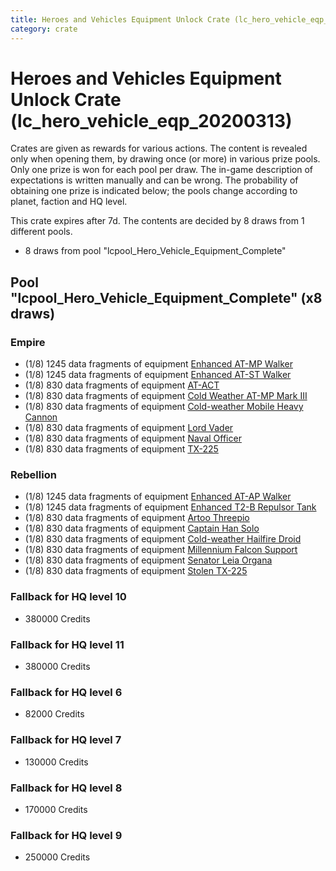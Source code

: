 ```yaml
---
title: Heroes and Vehicles Equipment Unlock Crate (lc_hero_vehicle_eqp_20200313)
category: crate
---
```


# Heroes and Vehicles Equipment Unlock Crate (lc_hero_vehicle_eqp_20200313)

Crates are given as rewards for various actions. The content is revealed only when opening them, by drawing once (or more) in various prize pools. Only one prize is won for each pool per draw. The in-game description of expectations is written manually and can be wrong. The probability of obtaining one prize is indicated below; the pools change according to planet, faction and HQ level.

This crate expires after 7d. The contents are decided by 8 draws from 1 different pools.
  * 8 draws from pool "lcpool_Hero_Vehicle_Equipment_Complete"

## Pool "lcpool_Hero_Vehicle_Equipment_Complete" (x8 draws)

### Empire

  * (1/8) 1245 data fragments of equipment [Enhanced AT-MP Walker](eqpEmpireATMPHalfSkin)
  * (1/8) 1245 data fragments of equipment [Enhanced AT-ST Walker](eqpEmpireATSTHalfSkin)
  * (1/8) 830 data fragments of equipment [AT-ACT](eqpEmpireCargoGreatDane)
  * (1/8) 830 data fragments of equipment [Cold Weather AT-MP Mark III](eqpEmpireArcticATMP)
  * (1/8) 830 data fragments of equipment [Cold-weather Mobile Heavy Cannon](eqpEmpireArcticMHC)
  * (1/8) 830 data fragments of equipment [Lord Vader](eqpEmpireLordVader)
  * (1/8) 830 data fragments of equipment [Naval Officer](eqpEmpireNavalOfficer)
  * (1/8) 830 data fragments of equipment [TX-225](eqpEmpireHovertank)

### Rebellion

  * (1/8) 1245 data fragments of equipment [Enhanced AT-AP Walker](eqpRebelATAPHalfSkin)
  * (1/8) 1245 data fragments of equipment [Enhanced T2-B Repulsor Tank](eqpRebelT2BTankHalfSkin)
  * (1/8) 830 data fragments of equipment [Artoo  Threepio](eqpRebelArtoo)
  * (1/8) 830 data fragments of equipment [Captain Han Solo](eqpRebelCaptainSolo)
  * (1/8) 830 data fragments of equipment [Cold-weather Hailfire Droid](eqpRebelArcticHailfire)
  * (1/8) 830 data fragments of equipment [Millennium Falcon Support](eqpRebelChewie)
  * (1/8) 830 data fragments of equipment [Senator Leia Organa](eqpRebelDiplomat)
  * (1/8) 830 data fragments of equipment [Stolen TX-225](eqpRebelHovertank)

### Fallback for HQ level 10

  * 380000 Credits

### Fallback for HQ level 11

  * 380000 Credits

### Fallback for HQ level 6

  * 82000 Credits

### Fallback for HQ level 7

  * 130000 Credits

### Fallback for HQ level 8

  * 170000 Credits

### Fallback for HQ level 9

  * 250000 Credits